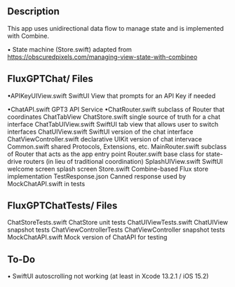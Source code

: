 ## Description

This app uses unidirectional data flow to manage state and is implemented with Combine.

• State machine (Store.swift) adapted from https://obscuredpixels.com/managing-view-state-with-combineo

## FluxGPTChat/ Files

•APIKeyUIView.swift          SwiftUI View that prompts for an API Key if needed

•ChatAPI.swift               GPT3 API Service
•ChatRouter.swift            subclass of Router that coordinates ChatTabView
ChatStore.swift             single source of truth for a chat interface
ChatTabUIView.swift         SwiftUI tab view that allows user to switch interfaces
ChatUIView.swift            SwiftUI version of the chat interface
ChatViewController.swift    declarative UIKit version of chat intervace
Common.swift                shared Protocols, Extensions, etc.
MainRouter.swift            subclass of Router that acts as the app entry point
Router.swift                base class for state-drive routers (in lieu of traditional coordination)
SplashUIView.swift          SwiftUI welcome screen splash screen
Store.swift                 Combine-based Flux store implementation
TestResponse.json           Canned response used by MockChatAPI.swift in tests
  
## FluxGPTChatTests/ Files

ChatStoreTests.swift       ChatStore unit tests
ChatUIViewTests.swift      ChatUIView snapshot tests
ChatViewControllerTests    ChatViewController snapshot tests
MockChatAPI.swift          Mock version of ChatAPI for testing
  
## To-Do

• SwiftUI autoscrolling not working (at least in Xcode 13.2.1 / iOS 15.2)


